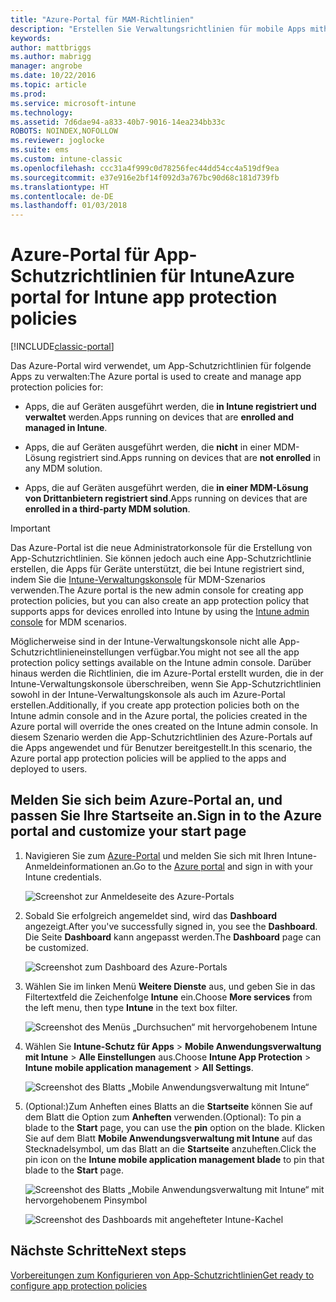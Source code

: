 ```yaml
---
title: "Azure-Portal für MAM-Richtlinien"
description: "Erstellen Sie Verwaltungsrichtlinien für mobile Apps mithilfe des Azure-Portals. Die Richtlinien, die Sie hier erstellen, können auf Geräte mit oder ohne Registrierung in Intune angewendet werden."
keywords: 
author: mattbriggs
ms.author: mabrigg
manager: angrobe
ms.date: 10/22/2016
ms.topic: article
ms.prod: 
ms.service: microsoft-intune
ms.technology: 
ms.assetid: 7d6dae94-a833-40b7-9016-14ea234bb33c
ROBOTS: NOINDEX,NOFOLLOW
ms.reviewer: joglocke
ms.suite: ems
ms.custom: intune-classic
ms.openlocfilehash: ccc31a4f999c0d78256fec44dd54cc4a519df9ea
ms.sourcegitcommit: e37e916e2bf14f092d3a767bc90d68c181d739fb
ms.translationtype: HT
ms.contentlocale: de-DE
ms.lasthandoff: 01/03/2018
---
```

# <a name="azure-portal-for-intune-app-protection-policies"></a><span data-ttu-id="ddeaf-104">Azure-Portal für App-Schutzrichtlinien für Intune</span><span class="sxs-lookup"><span data-stu-id="ddeaf-104">Azure portal for Intune app protection policies</span></span>

[!INCLUDE[classic-portal](../includes/classic-portal.md)]

<span data-ttu-id="ddeaf-105">Das Azure-Portal wird verwendet, um App-Schutzrichtlinien für folgende Apps zu verwalten:</span><span class="sxs-lookup"><span data-stu-id="ddeaf-105">The Azure portal is used to create and manage app protection policies for:</span></span>

- <span data-ttu-id="ddeaf-106">Apps, die auf Geräten ausgeführt werden, die **in Intune registriert und verwaltet** werden.</span><span class="sxs-lookup"><span data-stu-id="ddeaf-106">Apps running on devices that are **enrolled and managed in Intune**.</span></span>

- <span data-ttu-id="ddeaf-107">Apps, die auf Geräten ausgeführt werden, die **nicht** in einer MDM-Lösung registriert sind.</span><span class="sxs-lookup"><span data-stu-id="ddeaf-107">Apps running on devices that are **not enrolled** in any MDM solution.</span></span>
- <span data-ttu-id="ddeaf-108">Apps, die auf Geräten ausgeführt werden, die **in einer MDM-Lösung von Drittanbietern registriert sind**.</span><span class="sxs-lookup"><span data-stu-id="ddeaf-108">Apps running on devices that are **enrolled in a third-party MDM solution**.</span></span>

> [!IMPORTANT]
> <span data-ttu-id="ddeaf-109">Das Azure-Portal ist die neue Administratorkonsole für die Erstellung von App-Schutzrichtlinien. Sie können jedoch auch eine App-Schutzrichtlinie erstellen, die Apps für Geräte unterstützt, die bei Intune registriert sind, indem Sie die [Intune-Verwaltungskonsole](configure-and-deploy-mobile-application-management-policies-in-the-microsoft-intune-console.md) für MDM-Szenarios verwenden.</span><span class="sxs-lookup"><span data-stu-id="ddeaf-109">The Azure portal is the new admin console for creating app protection policies, but you can also create an app protection policy that supports apps for devices enrolled into Intune by using the [Intune admin console](configure-and-deploy-mobile-application-management-policies-in-the-microsoft-intune-console.md) for MDM scenarios.</span></span>
> 
> <span data-ttu-id="ddeaf-110">Möglicherweise sind in der Intune-Verwaltungskonsole nicht alle App-Schutzrichtlinieneinstellungen verfügbar.</span><span class="sxs-lookup"><span data-stu-id="ddeaf-110">You might not see all the app protection policy settings available on the Intune admin console.</span></span> <span data-ttu-id="ddeaf-111">Darüber hinaus werden die Richtlinien, die im Azure-Portal erstellt wurden, die in der Intune-Verwaltungskonsole überschreiben, wenn Sie App-Schutzrichtlinien sowohl in der Intune-Verwaltungskonsole als auch im Azure-Portal erstellen.</span><span class="sxs-lookup"><span data-stu-id="ddeaf-111">Additionally, if you create app protection policies both on the Intune admin console and in the Azure portal, the policies created in the Azure portal will override the ones created on the Intune admin console.</span></span> <span data-ttu-id="ddeaf-112">In diesem Szenario werden die App-Schutzrichtlinien des Azure-Portals auf die Apps angewendet und für Benutzer bereitgestellt.</span><span class="sxs-lookup"><span data-stu-id="ddeaf-112">In this scenario, the Azure portal app protection policies will be applied to the apps and deployed to users.</span></span>


## <a name="sign-in-to-the-azure-portal-and-customize-your-start-page"></a><span data-ttu-id="ddeaf-113">Melden Sie sich beim Azure-Portal an, und passen Sie Ihre Startseite an.</span><span class="sxs-lookup"><span data-stu-id="ddeaf-113">Sign in to the Azure portal and customize your start page</span></span>

1.  <span data-ttu-id="ddeaf-114">Navigieren Sie zum [Azure-Portal](https://portal.azure.com) und melden Sie sich mit Ihren Intune-Anmeldeinformationen an.</span><span class="sxs-lookup"><span data-stu-id="ddeaf-114">Go to the [Azure portal](https://portal.azure.com) and sign in with your Intune credentials.</span></span>

    ![Screenshot zur Anmeldeseite des Azure-Portals](../media/AppManagement/AzurePortal_MAMSigninPage.png)

2.  <span data-ttu-id="ddeaf-116">Sobald Sie erfolgreich angemeldet sind, wird das **Dashboard** angezeigt.</span><span class="sxs-lookup"><span data-stu-id="ddeaf-116">After you've successfully signed in, you see the **Dashboard**.</span></span> <span data-ttu-id="ddeaf-117">Die Seite **Dashboard** kann angepasst werden.</span><span class="sxs-lookup"><span data-stu-id="ddeaf-117">The **Dashboard** page can be customized.</span></span>

    ![Screenshot zum Dashboard des Azure-Portals](../media/AppManagement/AzurePortal_MAMStartboard_NoMAM.png)

3.  <span data-ttu-id="ddeaf-119">Wählen Sie im linken Menü **Weitere Dienste** aus, und geben Sie in das Filtertextfeld die Zeichenfolge **Intune** ein.</span><span class="sxs-lookup"><span data-stu-id="ddeaf-119">Choose **More services** from the left menu, then type **Intune** in the text box filter.</span></span>

    ![Screenshot des Menüs „Durchsuchen“ mit hervorgehobenem Intune](../media/AppManagement/MAM-Azure-Portal-1.png)

4.  <span data-ttu-id="ddeaf-121">Wählen Sie **Intune-Schutz für Apps** > **Mobile Anwendungsverwaltung mit Intune** > **Alle Einstellungen** aus.</span><span class="sxs-lookup"><span data-stu-id="ddeaf-121">Choose **Intune App Protection** > **Intune mobile application management** > **All Settings**.</span></span>

    ![Screenshot des Blatts „Mobile Anwendungsverwaltung mit Intune“](../media/AppManagement/MAM-Azure-Portal-2.png)

5. <span data-ttu-id="ddeaf-123">(Optional:)Zum Anheften eines Blatts an die **Startseite** können Sie auf dem Blatt die Option zum **Anheften** verwenden.</span><span class="sxs-lookup"><span data-stu-id="ddeaf-123">(Optional): To pin a blade to the **Start** page, you can use the **pin** option on the blade.</span></span> <span data-ttu-id="ddeaf-124">Klicken Sie auf dem Blatt **Mobile Anwendungsverwaltung mit Intune** auf das Stecknadelsymbol, um das Blatt an die **Startseite** anzuheften.</span><span class="sxs-lookup"><span data-stu-id="ddeaf-124">Click the pin icon on the **Intune mobile application management blade** to pin that blade to the **Start** page.</span></span>

    ![Screenshot des Blatts „Mobile Anwendungsverwaltung mit Intune“ mit hervorgehobenem Pinsymbol](../media/AppManagement/AzurePortal_MAM_PinBladeAction.png)

    ![Screenshot des Dashboards mit angehefteter Intune-Kachel](../media/AppManagement/AzurePortal_MAM_Startboard_withMAM.png)

## <a name="next-steps"></a><span data-ttu-id="ddeaf-127">Nächste Schritte</span><span class="sxs-lookup"><span data-stu-id="ddeaf-127">Next steps</span></span>
[<span data-ttu-id="ddeaf-128">Vorbereitungen zum Konfigurieren von App-Schutzrichtlinien</span><span class="sxs-lookup"><span data-stu-id="ddeaf-128">Get ready to configure app protection policies</span></span>](get-ready-to-configure-mobile-app-management-policies-with-microsoft-intune.md)
